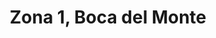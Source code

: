 ---
title: Zona 1, Boca del Monte
url: /zona-1-boca-del-monte/
latitude: 14.547
longitude: -90.527
---